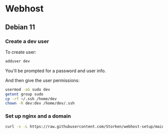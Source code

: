# Webhost

## Debian 11

### Create a dev user
To create user:
```sh 
adduser dev
```
You'll be prompted for a password and user info.

And then give the user permissions:
```sh 
usermod -aG sudo dev
getent group sudo
cp -rf ~/.ssh /home/dev
chown -R dev:dev /home/dev/.ssh
```

### Set up nginx and a domain
```sh
curl -s -L https://raw.githubusercontent.com/Storken/webhost-setup/main/install.sh | bash
```
